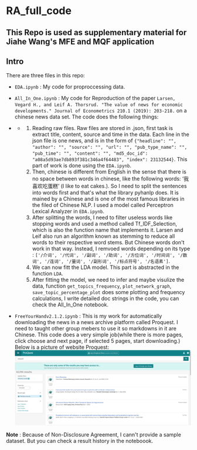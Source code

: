 # RA_full_code
This Repo is used as supplementary material for Jiahe Wang's MFE and MQF application
---
## Intro
There are three files in this repo:

- ```EDA.ipynb``` : My code for proproccessing data.

- ```All_In_One.ipynb``` : My code for Reproduction of the paper ```Larsen, Vegard H., and Leif A. Thorsrud. "The value of news for economic developments." Journal of Econometrics 210.1 (2019): 203-218.``` on a chinese news data set. The code does the following things:
- - 1. Reading raw files. Raw files are stored in .json, first task is extract title, content, source and time in the data. Each line in the json file is one news, and is in the form of ```{"headline": "", "author": "", "source": "", "url": "", "pub_type_name": "", "pub_time": "", "content": "", "md5_doc_id": "a08a5d93ae7db893f381c346a4f64483", "index": 23132544}```. This part of work is done using the ```EDA.ipynb```.
    2. Then, chinese is different from English in the sense that there is no space between words in chinese, like the following words: ‘我喜欢吃蛋糕’ (I like to eat cakes.). So I need to split the sentences into words first and that's what the library pyhanlp does. It is mained by a Chinese and is one of the most famous libraries in the filed of Chinese NLP. I used a model called Perceptron Lexical Analyzer in ```EDA.ipynb```.
    3. After splitting the words, I need to filter useless words like stopping words and used a method called Tf_IDF_Selection, which is also the function name that implements it. Larsen and Leif also run an algorithm known as stemming to reduce all words to their respective word stems. But Chinese words don't work in that way. Instead, I remvoed words depending on its type : ```['/介词', '/代词', '/副词', '/助词', '/方位词', '/时间词', '/数词', '/连词', '/量词', '/副形词', '/标点符号', '/名语素']```.
    4. We can now fitt the LDA model. This part is abstracted in the function ```LDA```.
    5. After fitting the model, we need to infer and maybe visulize the data, function ```get_topics_frequency```, ```plot_network_graph```, ```save_topic_percentage_plot``` does some plotting and frequency calculations, I write detailed doc strings in the code, you can check the All_In_One notebook.
  
- ```FreeYourHandv2.1.2.ipynb``` : This is my work for automatically downloading the news in a news archive platform called Proquest. I need to taught other group mebers to use it so markdowns in it are Chinese. This code does a very simple job(while there is more pages, click choose and next page, if selected 5 pages, start downloading.) Below is a picture of website Proquest:
![Proquest web page](https://github.com/NolanSmith0/RA_full_code/blob/main/proquest.png)

**Note** : Because of Non-Disclosure Agreement, I cann't provide a sample dataset. But you can check a result history in the noteboook.
